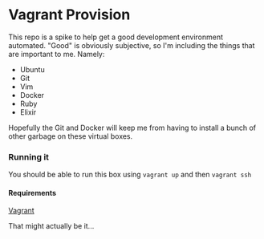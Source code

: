 # Vagrant Provision

This repo is a spike to help get a good development environment automated. 
"Good" is obviously subjective, so I'm including the things that are important to me.
Namely:

* Ubuntu
* Git
* Vim
* Docker
* Ruby
* Elixir


Hopefully the Git and Docker will keep me from having to install a bunch of other garbage on these virtual boxes.

### Running it
You should be able to run this box using `vagrant up` and then `vagrant ssh`

#### Requirements

[Vagrant](https://www.vagrantup.com/downloads.html)

That might actually be it...
